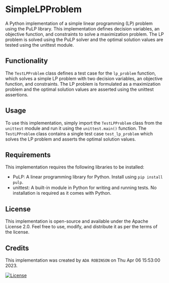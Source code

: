 # SimpleLPProblem

A Python implementation of a simple linear programming (LP) problem using the PuLP library. This implementation defines decision variables, an objective function, and constraints to solve a maximization problem. The LP problem is solved using the PuLP solver and the optimal solution values are tested using the unittest module.

## Functionality

The `TestLPProblem` class defines a test case for the `lp_problem` function, which solves a simple LP problem with two decision variables, an objective function, and constraints. The LP problem is formulated as a maximization problem and the optimal solution values are asserted using the unittest assertions.

## Usage

To use this implementation, simply import the `TestLPProblem` class from the `unittest` module and run it using the `unittest.main()` function. The `TestLPProblem` class contains a single test case `test_lp_problem` which solves the LP problem and asserts the optimal solution values.

## Requirements

This implementation requires the following libraries to be installed:

- PuLP: A linear programming library for Python. Install using `pip install pulp`.
- unittest: A built-in module in Python for writing and running tests. No installation is required as it comes with Python.

## License

This implementation is open-source and available under the Apache License 2.0. Feel free to use, modify, and distribute it as per the terms of the license.

## Credits

This implementation was created by `ADA ROBINSON` on Thu Apr 06 15:53:00 2023.

[![License](https://img.shields.io/badge/License-Apache_2.0-blue.svg)](https://opensource.org/licenses/Apache-2.0)
